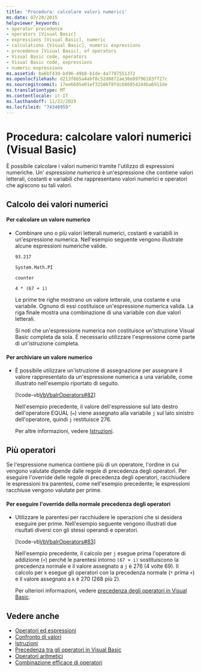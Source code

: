 ```yaml
---
title: 'Procedura: calcolare valori numerici'
ms.date: 07/20/2015
helpviewer_keywords:
- operator precedence
- operators [Visual Basic]
- expressions [Visual Basic], numeric
- calculations [Visual Basic], numeric expressions
- precedence [Visual Basic], of operators
- Visual Basic code, operators
- Visual Basic code, expressions
- numeric expressions
ms.assetid: ba6bf43d-bd96-49b8-b1de-4a7797551372
ms.openlocfilehash: d213f6b5a4abf8c52d8872ae36e89796183ff27c
ms.sourcegitcommit: 17ee6605e01ef32506f8fdc686954244ba6911de
ms.translationtype: MT
ms.contentlocale: it-IT
ms.lasthandoff: 11/22/2019
ms.locfileid: "74348959"
---
```

# <a name="how-to-calculate-numeric-values-visual-basic"></a>Procedura: calcolare valori numerici (Visual Basic)
È possibile calcolare i valori numerici tramite l'utilizzo di espressioni numeriche. Un' *espressione numerica* è un'espressione che contiene valori letterali, costanti e variabili che rappresentano valori numerici e operatori che agiscono su tali valori.  
  
## <a name="calculating-numeric-values"></a>Calcolo dei valori numerici  
  
#### <a name="to-calculate-a-numeric-value"></a>Per calcolare un valore numerico  
  
- Combinare uno o più valori letterali numerici, costanti e variabili in un'espressione numerica. Nell'esempio seguente vengono illustrate alcune espressioni numeriche valide.  
  
     `93.217`  
  
     `System.Math.PI`  
  
     `counter`  
  
     `4 * (67 + i)`  
  
     Le prime tre righe mostrano un valore letterale, una costante e una variabile. Ognuno di essi costituisce un'espressione numerica valida. La riga finale mostra una combinazione di una variabile con due valori letterali.  
  
     Si noti che un'espressione numerica non costituisce un'istruzione Visual Basic completa da sola. È necessario utilizzare l'espressione come parte di un'istruzione completa.  
  
#### <a name="to-store-a-numeric-value"></a>Per archiviare un valore numerico  
  
- È possibile utilizzare un'istruzione di assegnazione per assegnare il valore rappresentato da un'espressione numerica a una variabile, come illustrato nell'esempio riportato di seguito.  
  
     [!code-vb[VbVbalrOperators#82](~/samples/snippets/visualbasic/VS_Snippets_VBCSharp/VbVbalrOperators/VB/Class1.vb#82)]  
  
     Nell'esempio precedente, il valore dell'espressione sul lato destro dell'operatore EQUAL (`=`) viene assegnato alla variabile `j` sul lato sinistro dell'operatore, quindi `j` restituisce 276.  
  
     Per altre informazioni, vedere [Istruzioni](../../../../visual-basic/language-reference/statements/index.md).  
  
## <a name="multiple-operators"></a>Più operatori  
 Se l'espressione numerica contiene più di un operatore, l'ordine in cui vengono valutate dipende dalle regole di precedenza degli operatori. Per eseguire l'override delle regole di precedenza degli operatori, racchiudere le espressioni tra parentesi, come nell'esempio precedente; le espressioni racchiuse vengono valutate per prime.  
  
#### <a name="to-override-normal-operator-precedence"></a>Per eseguire l'override della normale precedenza degli operatori  
  
- Utilizzare le parentesi per racchiudere le operazioni che si desidera eseguire per prime. Nell'esempio seguente vengono illustrati due risultati diversi con gli stessi operandi e operatori.  
  
     [!code-vb[VbVbalrOperators#83](~/samples/snippets/visualbasic/VS_Snippets_VBCSharp/VbVbalrOperators/VB/Class1.vb#83)]  
  
     Nell'esempio precedente, il calcolo per `j` esegue prima l'operatore di addizione (`+`) perché le parentesi intorno `(67 + i)` sostituiscono la precedenza normale e il valore assegnato a `j` è 276 (4 volte 69). Il calcolo per `k` esegue gli operatori con la precedenza normale (`*` prima `+`) e il valore assegnato a `k` è 270 (268 più 2).  
  
     Per ulteriori informazioni, vedere [precedenza degli operatori in Visual Basic](../../../../visual-basic/language-reference/operators/operator-precedence.md).  
  
## <a name="see-also"></a>Vedere anche

- [Operatori ed espressioni](../../../../visual-basic/programming-guide/language-features/operators-and-expressions/index.md)
- [Confronto di valori](../../../../visual-basic/programming-guide/language-features/operators-and-expressions/value-comparisons.md)
- [Istruzioni](../../../../visual-basic/language-reference/statements/index.md)
- [Precedenza tra gli operatori in Visual Basic](../../../../visual-basic/language-reference/operators/operator-precedence.md)
- [Operatori aritmetici](../../../../visual-basic/language-reference/operators/arithmetic-operators.md)
- [Combinazione efficace di operatori](../../../../visual-basic/programming-guide/language-features/operators-and-expressions/efficient-combination-of-operators.md)
